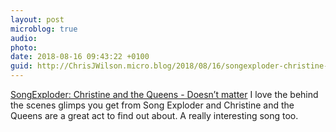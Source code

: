 ```yaml
---
layout: post
microblog: true
audio: 
photo: 
date: 2018-08-16 09:43:22 +0100
guid: http://ChrisJWilson.micro.blog/2018/08/16/songexploder-christine-and.html
---
```

[SongExploder: Christine and the Queens - Doesn’t matter](https://pca.st/IXlA)
I love the behind the scenes glimps you get from Song Exploder and Christine and the Queens are a great act to find out about. A really interesting song too. 
